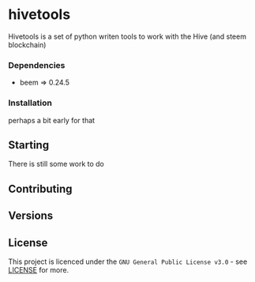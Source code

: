 # hivetools

Hivetools is a set of python writen tools to work with the Hive (and steem blockchain)


### Dependencies

- beem => 0.24.5

### Installation

perhaps a bit early for that

## Starting

There is still some work to do

## Contributing


## Versions


## License

This project is licenced under the  ``GNU General Public License v3.0`` - see [LICENSE](LICENSE) for more.

